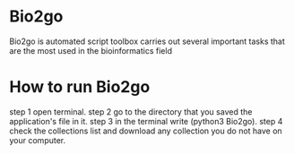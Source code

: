 # Bio2go
Bio2go is automated script toolbox carries out several important tasks that are the most used in the bioinformatics field
# How to run Bio2go 
step 1 open terminal. 
step 2 go to the directory that you saved the application's file in it.
step 3 in the terminal write  (python3 Bio2go).
step 4 check the collections list and download any collection you do not have on your computer.

